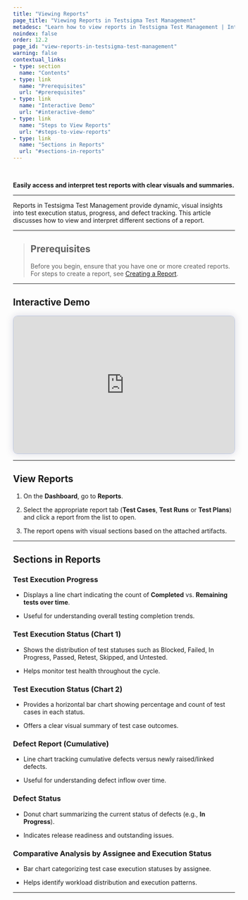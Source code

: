```yaml
---
title: "Viewing Reports"
page_title: "Viewing Reports in Testsigma Test Management"
metadesc: "Learn how to view reports in Testsigma Test Management | Interpret different sections of a report and analyze test execution, track progress, and identify defects"
noindex: false
order: 12.2
page_id: "view-reports-in-testsigma-test-management"
warning: false
contextual_links:
- type: section
  name: "Contents"
- type: link
  name: "Prerequisites"
  url: "#prerequisites"
- type: link
  name: "Interactive Demo"
  url: "#interactive-demo"
- type: link
  name: "Steps to View Reports"
  url: "#steps-to-view-reports"
- type: link
  name: "Sections in Reports"
  url: "#sections-in-reports"
---
```


<br>

**Easily access and interpret test reports with clear visuals and summaries.**

---

Reports in Testsigma Test Management provide dynamic, visual insights into test execution status, progress, and defect tracking. This article discusses how to view and interpret different sections of a report.

---

> ## **Prerequisites**
> 
> Before you begin, ensure that you have one or more created reports. For steps to create a report, see [Creating a Report]().

---

## **Interactive Demo**

<div>
  <script async src="https://js.storylane.io/js/v2/storylane.js"></script>
  <div class="sl-embed" style="position:relative;padding-bottom:calc(57.41% + 25px);width:100%;height:0;transform:scale(1)">
    <iframe loading="lazy" class="sl-demo" src="https://app.storylane.io/demo/vlgefkmkoann?embed=inline" name="sl-embed" allow="fullscreen" allowfullscreen style="position:absolute;top:0;left:0;width:100%!important;height:100%!important;border:1px solid rgba(63,95,172,0.35);box-shadow: 0px 0px 18px rgba(26, 19, 72, 0.15);border-radius:10px;box-sizing:border-box;"></iframe>
  </div>
</div>

---

## **View Reports**

1. On the **Dashboard**, go to **Reports**. 

2. Select the appropriate report tab (**Test Cases**, **Test Runs** or **Test Plans**) and click a report from the list to open.

3. The report opens with visual sections based on the attached artifacts.

---

## **Sections in Reports**

### **Test Execution Progress**

- Displays a line chart indicating the count of **Completed** vs. **Remaining tests over time**.

- Useful for understanding overall testing completion trends.

### **Test Execution Status (Chart 1)**

- Shows the distribution of test statuses such as Blocked, Failed, In Progress, Passed, Retest, Skipped, and Untested.

- Helps monitor test health throughout the cycle.

### **Test Execution Status (Chart 2)**

- Provides a horizontal bar chart showing percentage and count of test cases in each status.

- Offers a clear visual summary of test case outcomes.

### **Defect Report (Cumulative)**

- Line chart tracking cumulative defects versus newly raised/linked defects.

- Useful for understanding defect inflow over time.

### **Defect Status**

- Donut chart summarizing the current status of defects (e.g., **In Progress**).

- Indicates release readiness and outstanding issues.

### **Comparative Analysis by Assignee and Execution Status**

- Bar chart categorizing test case execution statuses by assignee.

- Helps identify workload distribution and execution patterns.

---